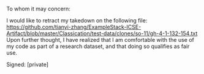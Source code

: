 To whom it may concern:

I would like to retract my takedown on the following file:  
https://github.com/tianyi-zhang/ExampleStack-ICSE-Artifact/blob/master/Classication/test-data/clones/so-11/gh-4-1-132-154.txt
Upon further thought, I have realized that I am comfortable with the use of my code as part of a research dataset, and that doing so qualifies as fair use.

Signed: [private]

